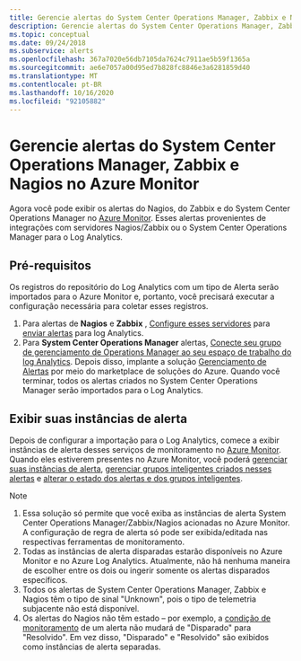 ```yaml
---
title: Gerencie alertas do System Center Operations Manager, Zabbix e Nagios no Azure Monitor
description: Gerencie alertas do System Center Operations Manager, Zabbix e Nagios no Azure Monitor
ms.topic: conceptual
ms.date: 09/24/2018
ms.subservice: alerts
ms.openlocfilehash: 367a7020e56db7105da7624c7911ae5b59f1365a
ms.sourcegitcommit: ae6e7057a00d95ed7b828fc8846e3a6281859d40
ms.translationtype: MT
ms.contentlocale: pt-BR
ms.lasthandoff: 10/16/2020
ms.locfileid: "92105882"
---
```

# <a name="manage-alerts-from-system-center-operations-manager-zabbix-and-nagios-in-azure-monitor"></a>Gerencie alertas do System Center Operations Manager, Zabbix e Nagios no Azure Monitor

Agora você pode exibir os alertas do Nagios, do Zabbix e do System Center Operations Manager no [Azure Monitor](./alerts-overview.md). Esses alertas provenientes de integrações com servidores Nagios/Zabbix ou o System Center Operations Manager para o Log Analytics. 

## <a name="prerequisites"></a>Pré-requisitos
Os registros do repositório do Log Analytics com um tipo de Alerta serão importados para o Azure Monitor e, portanto, você precisará executar a configuração necessária para coletar esses registros.
1. Para alertas de **Nagios** e **Zabbix** , [Configure esses servidores](../learn/quick-collect-linux-computer.md) para [enviar alertas](./data-sources-custom-logs.md?toc=/azure/azure-monitor/toc.json) para log Analytics.
1. Para **System Center Operations Manager** alertas, [Conecte seu grupo de gerenciamento de Operations Manager ao seu espaço de trabalho do log Analytics](./om-agents.md). Depois disso, implante a solução [Gerenciamento de Alertas](./alert-management-solution.md) por meio do marketplace de soluções do Azure. Quando você terminar, todos os alertas criados no System Center Operations Manager serão importados para o Log Analytics.

## <a name="view-your-alert-instances"></a>Exibir suas instâncias de alerta
Depois de configurar a importação para o Log Analytics, comece a exibir instâncias de alerta desses serviços de monitoramento no [Azure Monitor](./alerts-overview.md). Quando eles estiverem presentes no Azure Monitor, você poderá [gerenciar suas instâncias de alerta](./alerts-managing-alert-instances.md?toc=%252fazure%252fazure-monitor%252ftoc.json), [gerenciar grupos inteligentes criados nesses alertas](./alerts-managing-smart-groups.md?toc=%252fazure%252fazure-monitor%252ftoc.json) e [alterar o estado dos alertas e dos grupos inteligentes](./alerts-managing-alert-states.md?toc=%252fazure%252fazure-monitor%252ftoc.json).

> [!NOTE]
>  1. Essa solução só permite que você exiba as instâncias de alerta System Center Operations Manager/Zabbix/Nagios acionadas no Azure Monitor. A configuração de regra de alerta só pode ser exibida/editada nas respectivas ferramentas de monitoramento. 
>  1. Todas as instâncias de alerta disparadas estarão disponíveis no Azure Monitor e no Azure Log Analytics. Atualmente, não há nenhuma maneira de escolher entre os dois ou ingerir somente os alertas disparados específicos.
>  1. Todos os alertas de System Center Operations Manager, Zabbix e Nagios têm o tipo de sinal "Unknown", pois o tipo de telemetria subjacente não está disponível.
>  1. Os alertas do Nagios não têm estado – por exemplo, a [condição de monitoramento](./alerts-overview.md) de um alerta não mudará de "Disparado" para "Resolvido". Em vez disso, "Disparado" e "Resolvido" são exibidos como instâncias de alerta separadas.